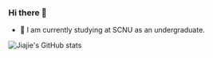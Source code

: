 ### Hi there 👋

<!--
**jiajieZeng/jiajieZeng** is a ✨ _special_ ✨ repository because its `README.md` (this file) appears on your GitHub profile.

Here are some ideas to get you started:

- 👯 I’m looking to collaborate on ...
- 🤔 I’m looking for help with ...
- 💬 Ask me about ...
- 📫 How to reach me: ...
- 😄 Pronouns: ...
- ⚡ Fun fact: ...
-->
- 🔭 I am currently studying at SCNU as an undergraduate.
<!-- - 🌱 I’m currently learning ML and LLM. -->
<!-- - 🤔 My research interests include: ML, RL, LLM, Distributed Systems and Cloud Native. -->
<!-- - 😄 My conference paper on distributed systems is about to be published(Accepted). -->
![Jiajie's GitHub stats](https://github-readme-stats.vercel.app/api?username=jiajieZeng)
